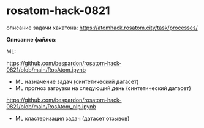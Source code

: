 # rosatom-hack-0821
описание задачи хакатона: https://atomhack.rosatom.city/task/processes/


**Описание файлов:**

ML:

https://github.com/bespardon/rosatom-hack-0821/blob/main/RosAtom.ipynb


- ML назначение задач (синтетический датасет)
- ML прогноз загрузки на следующий день (синтетический датасет)

https://github.com/bespardon/rosatom-hack-0821/blob/main/RosAtom_nlp.ipynb

- ML кластеризация задач (датасет отзывов)


